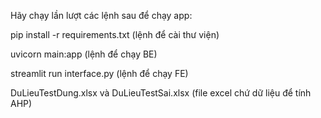 Hãy chạy lần lượt các lệnh sau để chạy app:

pip install -r requirements.txt (lệnh để cài thư viện)

uvicorn main:app (lệnh để chạy BE)

streamlit run interface.py (lệnh để chạy FE)

DuLieuTestDung.xlsx và DuLieuTestSai.xlsx (file excel chứ dữ liệu để tính AHP)
